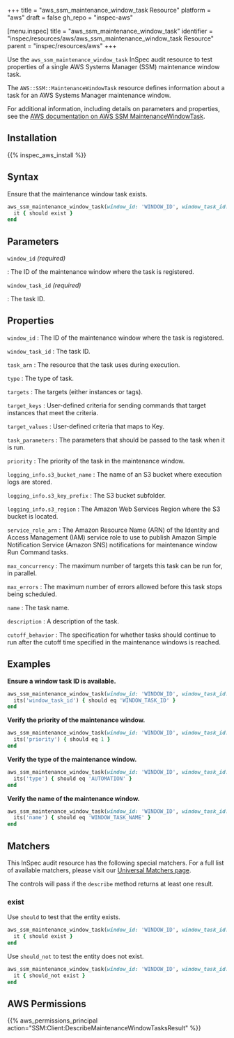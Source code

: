 +++
title = "aws_ssm_maintenance_window_task Resource"
platform = "aws"
draft = false
gh_repo = "inspec-aws"

[menu.inspec]
title = "aws_ssm_maintenance_window_task"
identifier = "inspec/resources/aws/aws_ssm_maintenance_window_task Resource"
parent = "inspec/resources/aws"
+++

Use the `aws_ssm_maintenance_window_task` InSpec audit resource to test properties of a single AWS Systems Manager (SSM) maintenance window task.

The `AWS::SSM::MaintenanceWindowTask` resource defines information about a task for an AWS Systems Manager maintenance window.

For additional information, including details on parameters and properties, see the [AWS documentation on AWS SSM MaintenanceWindowTask](https://docs.aws.amazon.com/AWSCloudFormation/latest/UserGuide/aws-resource-ssm-maintenancewindowtask.html).

## Installation

{{% inspec_aws_install %}}

## Syntax

Ensure that the maintenance window task exists.

```ruby
aws_ssm_maintenance_window_task(window_id: 'WINDOW_ID', window_task_id: 'WINDOW_TASK_ID')
  it { should exist }
end
```

## Parameters

`window_id` _(required)_

: The ID of the maintenance window where the task is registered.

`window_task_id` _(required)_

: The task ID.

## Properties

`window_id`
: The ID of the maintenance window where the task is registered.

`window_task_id`
: The task ID.

`task_arn`
: The resource that the task uses during execution.

`type`
: The type of task.

`targets`
: The targets (either instances or tags).

`target_keys`
: User-defined criteria for sending commands that target instances that meet the criteria.

`target_values`
: User-defined criteria that maps to Key.

`task_parameters`
: The parameters that should be passed to the task when it is run.

`priority`
: The priority of the task in the maintenance window.

`logging_info.s3_bucket_name`
: The name of an S3 bucket where execution logs are stored.

`logging_info.s3_key_prefix`
: The S3 bucket subfolder.

`logging_info.s3_region`
: The Amazon Web Services Region where the S3 bucket is located.

`service_role_arn`
: The Amazon Resource Name (ARN) of the Identity and Access Management (IAM) service role to use to publish Amazon Simple Notification Service (Amazon SNS) notifications for maintenance window Run Command tasks.

`max_concurrency`
: The maximum number of targets this task can be run for, in parallel.

`max_errors`
: The maximum number of errors allowed before this task stops being scheduled.

`name`
: The task name.

`description`
: A description of the task.

`cutoff_behavior`
: The specification for whether tasks should continue to run after the cutoff time specified in the maintenance windows is reached.

## Examples

**Ensure a window task ID is available.**

```ruby
aws_ssm_maintenance_window_task(window_id: 'WINDOW_ID', window_task_id: 'WINDOW_TASK_ID')
  its('window_task_id') { should eq 'WINDOW_TASK_ID' }
end
```

**Verify the priority of the maintenance window.**

```ruby
aws_ssm_maintenance_window_task(window_id: 'WINDOW_ID', window_task_id: 'WINDOW_TASK_ID')
  its('priority') { should eq 1 }
end
```

**Verify the type of the maintenance window.**

```ruby
aws_ssm_maintenance_window_task(window_id: 'WINDOW_ID', window_task_id: 'WINDOW_TASK_ID')
  its('type') { should eq 'AUTOMATION' }
end
```

**Verify the name of the maintenance window.**

```ruby
aws_ssm_maintenance_window_task(window_id: 'WINDOW_ID', window_task_id: 'WINDOW_TASK_ID')
  its('name') { should eq 'WINDOW_TASK_NAME' }
end
```

## Matchers

This InSpec audit resource has the following special matchers. For a full list of available matchers, please visit our [Universal Matchers page](https://www.inspec.io/docs/reference/matchers/).

The controls will pass if the `describe` method returns at least one result.

### exist

Use `should` to test that the entity exists.

```ruby
aws_ssm_maintenance_window_task(window_id: 'WINDOW_ID', window_task_id: 'WINDOW_TASK_ID')
  it { should exist }
end
```

Use `should_not` to test the entity does not exist.

```ruby
aws_ssm_maintenance_window_task(window_id: 'WINDOW_ID', window_task_id: 'WINDOW_TASK_ID')
  it { should_not exist }
end
```

## AWS Permissions

{{% aws_permissions_principal action="SSM:Client:DescribeMaintenanceWindowTasksResult" %}}
